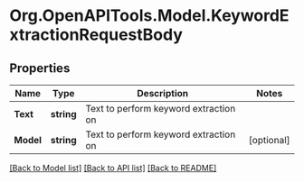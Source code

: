 # Org.OpenAPITools.Model.KeywordExtractionRequestBody

## Properties

Name | Type | Description | Notes
------------ | ------------- | ------------- | -------------
**Text** | **string** | Text to perform keyword extraction on | 
**Model** | **string** | Text to perform keyword extraction on | [optional] 

[[Back to Model list]](../../README.md#documentation-for-models) [[Back to API list]](../../README.md#documentation-for-api-endpoints) [[Back to README]](../../README.md)


